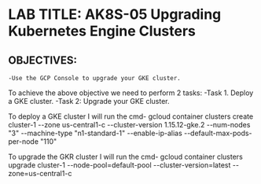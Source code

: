 # LAB TITLE: AK8S-05 Upgrading Kubernetes Engine Clusters

## OBJECTIVES: 
	-Use the GCP Console to upgrade your GKE cluster.


To achieve the above objective we need to perform 2 tasks:
	-Task 1. Deploy a GKE cluster.
	-Task 2: Upgrade your GKE cluster.

To deploy a GKE cluster I will run the cmd- gcloud container clusters create cluster-1 --zone us-central1-c --cluster-version 1.15.12-gke.2 --num-nodes "3" --machine-type "n1-standard-1" --enable-ip-alias --default-max-pods-per-node "110"

To upgrade the GKR cluster I will run the cmd- gcloud container clusters upgrade cluster-1 --node-pool=default-pool --cluster-version=latest --zone=us-central1-c
